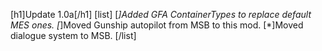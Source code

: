 [h1]Update 1.0a[/h1]
[list]
[*]Added GFA ContainerTypes to replace default MES ones.
[*]Moved Gunship autopilot from MSB to this mod.
[*]Moved dialogue system to MSB.
[/list]